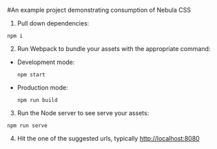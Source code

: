 #An example project demonstrating consumption of Nebula CSS

1. Pull down dependencies:
  ```
  npm i
  ```
2. Run Webpack to bundle your assets with the appropriate command:
  * Development mode:
    ```
    npm start
    ```
  * Production mode:
    ```
    npm run build
    ```

3. Run the Node server to see serve your assets:
  ```
  npm run serve
  ```
4. Hit the one of the suggested urls, typically [http://localhost:8080](http://localhost:8080)
